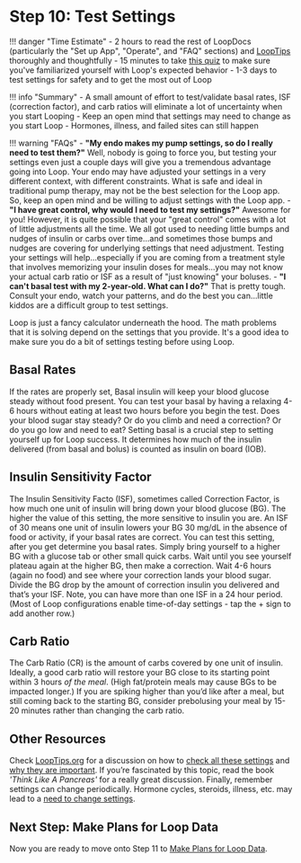 # Step 10: Test Settings

!!! danger "Time Estimate"
    - 2 hours to read the rest of LoopDocs (particularly the "Set up App", "Operate", and "FAQ" sections) and [LoopTips](https://kdisimone.github.io/looptips/) thoroughly and thoughtfully
    - 15 minutes to take [this quiz](https://docs.google.com/forms/d/e/1FAIpQLSfTkL0pWC-x3a5l_I3aJYBSx3xAS7dtkBbQiiLd348H70TTWg/viewform) to make sure you've familiarized yourself with Loop's expected behavior
    - 1-3 days to test settings for safety and to get the most out of Loop

!!! info "Summary"
    - A small amount of effort to test/validate basal rates, ISF (correction factor), and carb ratios will eliminate a lot of uncertainty when you start Looping
    - Keep an open mind that settings may need to change as you start Loop
    - Hormones, illness, and failed sites can still happen

!!! warning "FAQs"
    - **"My endo makes my pump settings, so do I really need to test them?"** Well, nobody is going to force you, but testing your settings even just a couple days will give you a tremendous advantage going into Loop. Your endo may have adjusted your settings in a very different context, with different constraints. What is safe and ideal in traditional pump therapy, may not be the best selection for the Loop app. So, keep an open mind and be willing to adjust settings with the Loop app.
    - **"I have great control, why would I need to test my settings?"** Awesome for you! However, it is quite possible that your "great control" comes with a lot of little adjustments all the time. We all got used to needing little bumps and nudges of insulin or carbs over time...and sometimes those bumps and nudges are covering for underlying settings that need adjustment. Testing your settings will help...especially if you are coming from a treatment style that involves memorizing your insulin doses for meals...you may not know your actual carb ratio or ISF as a result of "just knowing" your boluses.
    - **"I can't basal test with my 2-year-old. What can I do?"** That is pretty tough. Consult your endo, watch your patterns, and do the best you can...little kiddos are a difficult group to test settings.

Loop is just a fancy calculator underneath the hood. The math problems that it is solving depend on the settings that you provide. It's a good idea to make sure you do a bit of settings testing before using Loop.

## Basal Rates

If the rates are properly set, Basal insulin will keep your blood glucose steady without food present. You can test your basal by having a relaxing 4-6 hours without eating at least two hours before you begin the test. Does your blood sugar stay steady? Or do you climb and need a correction? Or do you go low and need to eat? Setting basal is a crucial step to setting yourself up for Loop success. It determines how much of the insulin delivered (from basal and bolus) is counted as insulin on board (IOB).

## Insulin Sensitivity Factor

The Insulin Sensitivity Facto (ISF), sometimes called Correction Factor, is how much one unit of insulin will bring down your blood glucose (BG). The higher the value of this setting, the more sensitive to insulin you are. An ISF of 30 means one unit of insulin lowers your BG 30 mg/dL in the absence of food or activity, if your basal rates are correct. You can test this setting, after you get determine you basal rates. Simply bring yourself to a higher BG with a glucose tab or other small quick carbs. Wait until you see yourself plateau again at the higher BG, then make a correction. Wait 4-6 hours (again no food) and see where your correction lands your blood sugar. Divide the BG drop by the amount of correction insulin you delivered and that’s your ISF. Note, you can have more than one ISF in a 24 hour period.  (Most of Loop configurations enable time-of-day settings - tap the + sign to add another row.)

## Carb Ratio

The Carb Ratio (CR) is the amount of carbs covered by one unit of insulin. Ideally, a good carb ratio will restore your BG close to its starting point within 3 hours *of the meal*. (High fat/protein meals may cause BGs to be impacted longer.) If you are spiking higher than you’d like after a meal, but still coming back to the starting BG, consider prebolusing your meal by 15-20 minutes rather than changing the carb ratio.

## Other Resources

Check [LoopTips.org](https://looptips.org) for a discussion on how to [check all these settings](https://kdisimone.github.io/looptips/settings/settings/) and [why they are important](https://kdisimone.github.io/looptips/settings/overview/). If you’re fascinated by this topic, read the book *'Think Like A Pancreas'* for a really great discussion. Finally, remember settings can change periodically. Hormone cycles, steroids, illness, etc. may lead to a [need to change settings](https://kdisimone.github.io/looptips/settings/adjust/).

## Next Step: Make Plans for Loop Data

Now you are ready to move onto Step 11 to [Make Plans for Loop Data](step11.md).
